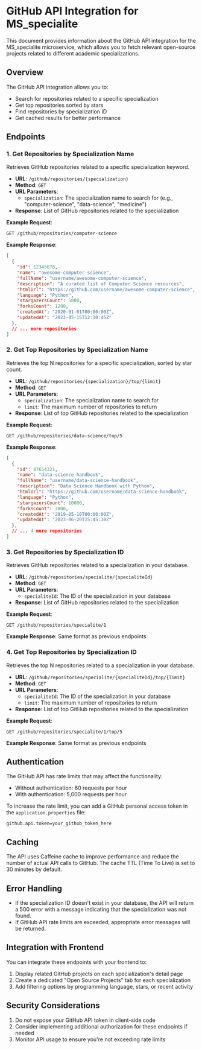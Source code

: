 # GitHub API Integration for MS_specialite

This document provides information about the GitHub API integration for the MS_specialite microservice, which allows you to fetch relevant open-source projects related to different academic specializations.

## Overview

The GitHub API integration allows you to:
- Search for repositories related to a specific specialization
- Get top repositories sorted by stars
- Find repositories by specialization ID
- Get cached results for better performance

## Endpoints

### 1. Get Repositories by Specialization Name

Retrieves GitHub repositories related to a specific specialization keyword.

- **URL**: `/github/repositories/{specialization}`
- **Method**: `GET`
- **URL Parameters**: 
  - `specialization`: The specialization name to search for (e.g., "computer-science", "data-science", "medicine")
- **Response**: List of GitHub repositories related to the specialization

**Example Request**:
```
GET /github/repositories/computer-science
```

**Example Response**:
```json
[
  {
    "id": 12345678,
    "name": "awesome-computer-science",
    "fullName": "username/awesome-computer-science",
    "description": "A curated list of Computer Science resources",
    "htmlUrl": "https://github.com/username/awesome-computer-science",
    "language": "Python",
    "stargazersCount": 5000,
    "forksCount": 1200,
    "createdAt": "2020-01-01T00:00:00Z",
    "updatedAt": "2023-05-15T12:30:45Z"
  },
  // ... more repositories
]
```

### 2. Get Top Repositories by Specialization Name

Retrieves the top N repositories for a specific specialization, sorted by star count.

- **URL**: `/github/repositories/{specialization}/top/{limit}`
- **Method**: `GET`
- **URL Parameters**:
  - `specialization`: The specialization name to search for
  - `limit`: The maximum number of repositories to return
- **Response**: List of top GitHub repositories related to the specialization

**Example Request**:
```
GET /github/repositories/data-science/top/5
```

**Example Response**:
```json
[
  {
    "id": 87654321,
    "name": "data-science-handbook",
    "fullName": "username/data-science-handbook",
    "description": "Data Science Handbook with Python",
    "htmlUrl": "https://github.com/username/data-science-handbook",
    "language": "Python",
    "stargazersCount": 10000,
    "forksCount": 3000,
    "createdAt": "2019-05-10T00:00:00Z",
    "updatedAt": "2023-06-20T15:45:30Z"
  },
  // ... 4 more repositories
]
```

### 3. Get Repositories by Specialization ID

Retrieves GitHub repositories related to a specialization in your database.

- **URL**: `/github/repositories/specialite/{specialiteId}`
- **Method**: `GET`
- **URL Parameters**:
  - `specialiteId`: The ID of the specialization in your database
- **Response**: List of GitHub repositories related to the specialization

**Example Request**:
```
GET /github/repositories/specialite/1
```

**Example Response**:
Same format as previous endpoints

### 4. Get Top Repositories by Specialization ID

Retrieves the top N repositories related to a specialization in your database.

- **URL**: `/github/repositories/specialite/{specialiteId}/top/{limit}`
- **Method**: `GET`
- **URL Parameters**:
  - `specialiteId`: The ID of the specialization in your database
  - `limit`: The maximum number of repositories to return
- **Response**: List of top GitHub repositories related to the specialization

**Example Request**:
```
GET /github/repositories/specialite/1/top/5
```

**Example Response**:
Same format as previous endpoints

## Authentication

The GitHub API has rate limits that may affect the functionality:
- Without authentication: 60 requests per hour
- With authentication: 5,000 requests per hour

To increase the rate limit, you can add a GitHub personal access token in the `application.properties` file:
```
github.api.token=your_github_token_here
```

## Caching

The API uses Caffeine cache to improve performance and reduce the number of actual API calls to GitHub. The cache TTL (Time To Live) is set to 30 minutes by default.

## Error Handling

- If the specialization ID doesn't exist in your database, the API will return a 500 error with a message indicating that the specialization was not found.
- If GitHub API rate limits are exceeded, appropriate error messages will be returned.

## Integration with Frontend

You can integrate these endpoints with your frontend to:
1. Display related GitHub projects on each specialization's detail page
2. Create a dedicated "Open Source Projects" tab for each specialization
3. Add filtering options by programming language, stars, or recent activity

## Security Considerations

1. Do not expose your GitHub API token in client-side code
2. Consider implementing additional authorization for these endpoints if needed
3. Monitor API usage to ensure you're not exceeding rate limits 